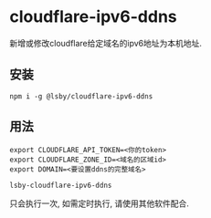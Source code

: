 # cloudflare-ipv6-ddns

新增或修改cloudflare给定域名的ipv6地址为本机地址.

## 安装

```
npm i -g @lsby/cloudflare-ipv6-ddns
```

## 用法

```
export CLOUDFLARE_API_TOKEN=<你的token>
export CLOUDFLARE_ZONE_ID=<域名的区域id>
export DOMAIN=<要设置ddns的完整域名>

lsby-cloudflare-ipv6-ddns
```

只会执行一次, 如需定时执行, 请使用其他软件配合.
